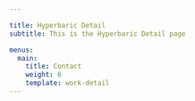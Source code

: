```yaml
---

title: Hyperbaric Detail
subtitle: This is the Hyperbaric Detail page

menus:
  main:
    title: Contact
    weight: 6
    template: work-detail
---
```

